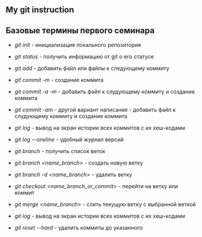 ## My git instruction

## Базовые термины первого семинара

* *git init* - инициализация локального репозитория
* *git status* - получить информацию от git  о его статусе
* *git add* - добавить файл или файлы к следующему коммиту
* *git commit -m <message>* - создание коммита
* *git commit -a -m <message>* - добавить файл к слудующему коммиту и создание коммита
* *git commit -am <message>* - другой вариант написания - добавить файл к слудующему коммиту и создание коммита
* *git log* - вывод на экран истории всех коммитов с их хеш-кодами
* *git log --oneline* - удобный журнал версий
* *git branch* - получить список веток
* *git branch <name_branch>* - создать новую ветку
* *git branch -d <name_branch>* - удалить ветку
* *git checkout <name_branch_or_commit>* - перейти на ветку или коммит
* *git merge <name_branch>* - слить текущую ветку с выбранной веткой

* *git log* - вывод на экран истории всех коммитов с их хеш-кодами
* *git reset --hard <hech>* - удалить коммиты до указанного 

